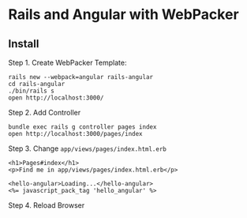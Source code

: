 # Rails and Angular with WebPacker

## Install

Step 1. Create WebPacker Template:

```
rails new --webpack=angular rails-angular
cd rails-angular
./bin/rails s
open http://localhost:3000/
```

Step 2. Add Controller

```
bundle exec rails g controller pages index
open http://localhost:3000/pages/index
```

Step 3. Change `app/views/pages/index.html.erb`

```
<h1>Pages#index</h1>
<p>Find me in app/views/pages/index.html.erb</p>

<hello-angular>Loading...</hello-angular>
<%= javascript_pack_tag 'hello_angular' %>
```

Step 4. Reload Browser
